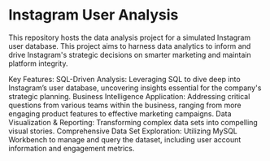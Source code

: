 # Instagram User Analysis
This repository hosts the data analysis project for a simulated Instagram user database. This project aims to harness data analytics to inform and drive Instagram's strategic decisions on smarter marketing and maintain platform integrity.

Key Features:
SQL-Driven Analysis: Leveraging SQL to dive deep into Instagram’s user database, uncovering insights essential for the company's strategic planning.
Business Intelligence Application: Addressing critical questions from various teams within the business, ranging from more engaging product features to effective marketing campaigns.
Data Visualization & Reporting: Transforming complex data sets into compelling visual stories.
Comprehensive Data Set Exploration: Utilizing MySQL Workbench to manage and query the dataset, including user account information and engagement metrics.
